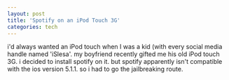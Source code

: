 ```yaml
---
layout: post
title: 'Spotify on an iPod Touch 3G'
categories: tech
---
```


i'd always wanted an iPod touch when I was a kid (with every social media handle named 'iSlesa'.
my boyfriend recently gifted me his old iPod touch 3G.
i decided to install spotify on it. but spotify apparently isn't compatible with the ios version 5.1.1.
so i had to go the jailbreaking route.
